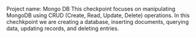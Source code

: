 Project name: Mongo DB 
This checkpoint focuses on manipulating MongoDB using CRUD (Create, Read, Update, Delete) operations. 
In this chechkpoint we are creating a database, inserting documents, querying data, updating records, and deleting entries.
